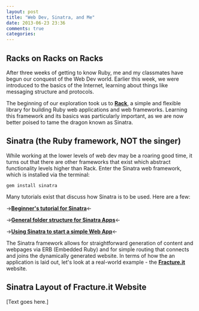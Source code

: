 ```yaml
---
layout: post
title: "Web Dev, Sinatra, and Me"
date: 2013-06-23 23:36
comments: true
categories: 
---
```


## Racks on Racks on Racks

After three weeks of getting to know Ruby, me and my classmates have begun our conquest of the Web Dev world. Earlier this week, we were introduced to the basics of the Internet, learning about things like messaging structure and protocols.  

The beginning of our exploration took us to **[Rack](http://whatcodecraves.com/articles/2012/07/23/ruby-on-rack "What is Rack?")**, a simple and flexible library for building Ruby web applications and web frameworks. Learning this framework and its basics was particularly important, as we are now better poised to tame the dragon known as Sinatra.

## Sinatra (the Ruby framework, NOT the singer)

While working at the lower levels of web dev may be a roaring good time, it turns out that there are other frameworks that exist which abstract functionality levels higher than Rack. Enter the Sinatra web framework, which is installed via the terminal:

    gem install sinatra

Many tutorials exist that discuss how Sinatra is to be used. Here are a few:

->**[Beginner's tutorial for Sinatra](http://titusd.co.uk/2010/04/07/a-beginners-sinatra-tutorial/)**<-

->**[General folder structure for Sinatra Apps](http://stackoverflow.com/questions/5015471/using-sinatra-for-larger-projects-via-multiple-files)**<-

->**[Using Sinatra to start a simple Web App](http://blog.chrisblunt.com/lightweight-web-apps-getting-started-with-sinatra/)**<-

The Sinatra framework allows for straightforward generation of content and webpages via ERB (Embedded Ruby) and for simple routing that connects and joins the dynamically generated website. In terms of how the an application is laid out, let's look at a real-world example - the **[Fracture.it](www.fracture.it)** website.

## Sinatra Layout of Fracture.it Website

[Text goes here.]